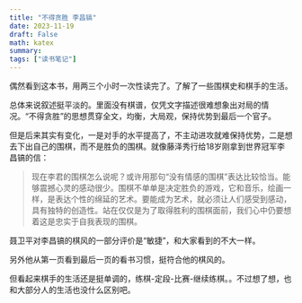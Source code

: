 ```yaml
---
title: "不得贪胜 李昌镐"
date: 2023-11-19
draft: False
math: katex
summary: 
tags: ["读书笔记"]
---
```


偶然看到这本书，用两三个小时一次性读完了。了解了一些围棋史和棋手的生活。

总体来说叙述挺平淡的。里面没有棋谱，仅凭文字描述很难想象出对局的情况。“不得贪胜”的思想贯穿全文，均衡，大局观，保持优势到最后一个官子。

但是后来其实有变化，一是对手的水平提高了，不主动进攻就难保持优势，二是想去下出自己的围棋，而不是胜负的围棋。就像藤泽秀行给18岁刚拿到世界冠军李昌镐的信：

> 现在李君的围棋怎么说呢？或许用那句“没有情感的围棋”表达比较恰当。能够震撼心灵的感动很少。围棋不单单是决定胜负的游戏，它和音乐，绘画一样，是表达个性的绵延的艺术。要能成为艺术，就必须让人们感受到感动，具有独特的创造性。站在仅仅是为了取得胜利的围棋面前，我们心中仍要想着这是忠实于自我表现的围棋。

聂卫平对李昌镐的棋风的一部分评价是“敏捷”，和大家看到的不大一样。

另外他从第一页看到最后一页的看书习惯，挺符合他的棋风的。

但看起来棋手的生活还是挺单调的，练棋-定段-比赛-继续练棋。。不过想了想，也和大部分人的生活也没什么区别吧。


